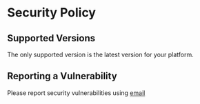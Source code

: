 # Security Policy

## Supported Versions

The only supported version is the latest version for your platform.

## Reporting a Vulnerability

Please report security vulnerabilities using [email](mailto:mrquantumoff@outlook.com)
